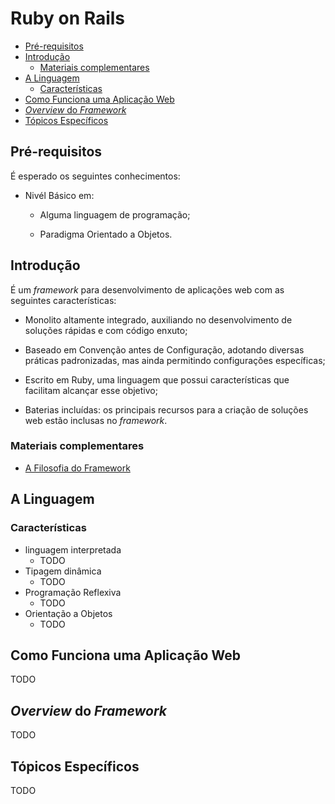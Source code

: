 <!-- omit in toc -->
# Ruby on Rails

- [Pré-requisitos](#pré-requisitos)
- [Introdução](#introdução)
  - [Materiais complementares](#materiais-complementares)
- [A Linguagem](#a-linguagem)
  - [Características](#características)
- [Como Funciona uma Aplicação Web](#como-funciona-uma-aplicação-web)
- [_Overview_ do _Framework_](#overview-do-framework)
- [Tópicos Específicos](#tópicos-específicos)

## Pré-requisitos

É esperado os seguintes conhecimentos:

- Nivél Básico em:

  - Alguma linguagem de programação;

  - Paradigma Orientado a Objetos.

## Introdução

É um _framework_ para desenvolvimento de aplicações web com as seguintes características:

- Monolito altamente integrado, auxiliando no desenvolvimento de soluções rápidas e com código enxuto;

- Baseado em Convenção antes de Configuração, adotando diversas práticas padronizadas, mas ainda permitindo configurações específicas;

- Escrito em Ruby, uma linguagem que possui características que facilitam alcançar esse objetivo;

- Baterias incluídas: os principais recursos para a criação de soluções web estão inclusas no _framework_.

### Materiais complementares

- [A Filosofia do Framework](https://rubyonrails.org/doctrine/)

## A Linguagem

### Características

- linguagem interpretada
  - TODO
- Tipagem dinâmica
  - TODO
- Programação Reflexiva
  - TODO
- Orientação a Objetos
  - TODO

## Como Funciona uma Aplicação Web

TODO

## _Overview_ do _Framework_

TODO

## Tópicos Específicos

TODO
